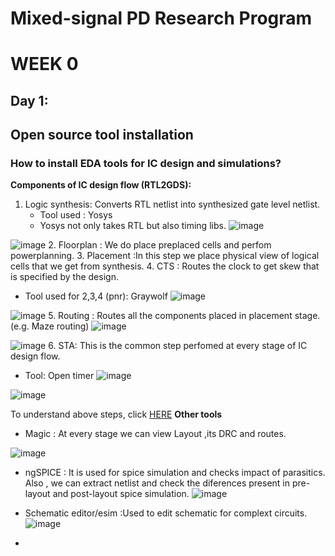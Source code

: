 # Mixed-signal PD Research Program
# WEEK 0
## Day 1: 
## Open source tool installation
### How to install EDA tools for IC design and simulations?

**Components of IC design flow (RTL2GDS):**
1. Logic synthesis: Converts RTL netlist into synthesized gate level netlist.
   - Tool used : Yosys
   - Yosys not only takes RTL but also timing libs.
   ![image](https://user-images.githubusercontent.com/123575472/216773027-43e5a42f-7ba1-4fbf-96c1-00f7f075f640.png)

 ![image](https://user-images.githubusercontent.com/123575472/216769865-836318e9-893e-4fd1-8e8b-342ec6e895a0.png)
2. Floorplan : We do place preplaced cells and perfom powerplanning.
3. Placement :In this step we place physical view of logical cells that we get from synthesis.
4. CTS : Routes the clock to get skew that is specified by the design.
   - Tool used for 2,3,4 (pnr): Graywolf
   ![image](https://user-images.githubusercontent.com/123575472/216773042-e6de4819-39be-4096-aa20-281ff38dc8b8.png)

 ![image](https://user-images.githubusercontent.com/123575472/216771311-f6777699-d090-4cab-9fa0-e539dc5b482f.png)
5. Routing : Routes all the components placed in placement stage.(e.g. Maze routing)
  ![image](https://user-images.githubusercontent.com/123575472/216773057-d60b0d7d-ebd4-4880-bfe4-8af0672c67ab.png)

 ![image](https://user-images.githubusercontent.com/123575472/216771643-79112f8a-f938-4566-b91d-c3d77a4e5da7.png)
6. STA: This is the common step perfomed at every stage of IC design flow.
   - Tool: Open timer
   ![image](https://user-images.githubusercontent.com/123575472/216773072-a1718441-34d4-4b8f-b1f7-6d184be4add8.png)

 ![image](https://user-images.githubusercontent.com/123575472/216771845-b7c984e6-33b3-465b-81b3-490c37886124.png)
 
 To understand above steps, click [HERE](https://github.com/shakila-12/Physical-design-workshop-using-openlane)
**Other tools**
- Magic : At every stage we can view Layout ,its DRC and routes.

![image](https://user-images.githubusercontent.com/123575472/216772470-9a139254-48ed-4af1-992b-e50370f2ef06.png)
   
- ngSPICE : It is used for spice simulation and checks impact of parasitics. Also , we can extract netlist and check the diferences present in pre-layout and post-layout spice simulation.
 ![image](https://user-images.githubusercontent.com/123575472/216772791-deff5888-0045-4d0a-b1ac-18be94e07d0a.png)
  
- Schematic editor/esim :Used to edit schematic for complext circuits.
 ![image](https://user-images.githubusercontent.com/123575472/216772868-a4e31003-44ca-4061-b91b-bd6919c0432f.png)

 - 
